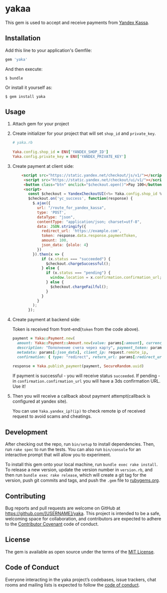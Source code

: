 # yakaa

This gem is used to accept and receive payments from [Yandex Kassa](https://kassa.yandex.ru/docs/checkout-api/?shell).

## Installation

Add this line to your application's Gemfile:

```ruby
gem 'yaka'
```

And then execute:

    $ bundle

Or install it yourself as:

    $ gem install yaka

## Usage

1. Attach gem for your project
2. Create initializer for your project that will set `shop_id` and `private_key`.
    ```ruby
    # yaka.rb
     
    Yaka.config.shop_id = ENV['YANDEX_SHOP_ID']
    Yaka.config.private_key = ENV['YANDEX_PRIVATE_KEY']
    ```
3. Create payment at client side:
    ```html
        <script src="https://static.yandex.net/checkout/js/v1/"></script>
         <script src="https://static.yandex.net/checkout/ui/v1/"></script>
         <button class="btn" onclick="$checkout.open()">Pay 100</button>
         <script>
           const $checkout = YandexCheckoutUI(<%= Yaka.config.shop_id %>, {amount: 100});
           $checkout.on('yc_success', function(response) {
             $.ajax({
               url: "/route_for_yandex_kassa",
               type: 'POST',
               dataType: "json",
               contentType: "application/json; charset=utf-8",
               data: JSON.stringify({
                 redirect_url: 'https://example.com',
                 token: response.data.response.paymentToken,
                 amount: 100,
                 json_data: {ololo: 4}
               })
             }).then(x => {
                 if (x.status === "succeeded") {
                   $checkout.chargeSuccessful();
                 } else {
                   if (x.status === "pending") {
                     window.location = x.confirmation.confirmation_url;
                   } else {
                     $checkout.chargeFailful();
                   }
                 }
               }
             );
           });
    ```
4. Create payment at backend side:
    
    Token is received from front-end(`token` from the code above).
    ```ruby
    payment = Yaka::Payment.new(
      amount: Yaka::Payment::Amount.new(value: params[:amount], currency: 'USD'),
      description: "Пополнение счета через карту", payment_token: params[:token], 
      metadata: params[:json_data], client_ip: request.remote_ip, 
      confirmation: { type: "redirect", return_url: params[:redirect_url]})
      
    response = Yaka.publish_payment(payment, SecureRandom.uuid)
    ```
    If payment is successful - you will receive status `succeeded`. 
    If pending - in `confirmation.confirmation_url` you will have a 3ds confirmation URL. Use it!
     
5. Then you will receive a callback about payment attempt(callback is configured at yandex site).

    You can use `Yaka.yandex_ip?(ip)` to check remote ip of received request to avoid scams and cheatings.
    

## Development

After checking out the repo, run `bin/setup` to install dependencies. Then, run `rake spec` to run the tests. You can also run `bin/console` for an interactive prompt that will allow you to experiment.

To install this gem onto your local machine, run `bundle exec rake install`. To release a new version, update the version number in `version.rb`, and then run `bundle exec rake release`, which will create a git tag for the version, push git commits and tags, and push the `.gem` file to [rubygems.org](https://rubygems.org).

## Contributing

Bug reports and pull requests are welcome on GitHub at https://github.com/[USERNAME]/yaka. This project is intended to be a safe, welcoming space for collaboration, and contributors are expected to adhere to the [Contributor Covenant](http://contributor-covenant.org) code of conduct.

## License

The gem is available as open source under the terms of the [MIT License](https://opensource.org/licenses/MIT).

## Code of Conduct

Everyone interacting in the yaka project’s codebases, issue trackers, chat rooms and mailing lists is expected to follow the [code of conduct](https://github.com/[USERNAME]/yaka/blob/master/CODE_OF_CONDUCT.md).

